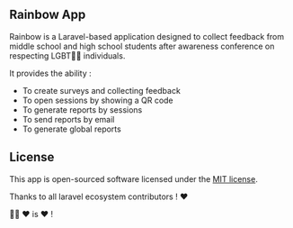 
## Rainbow App

Rainbow is a Laravel-based application designed to collect 
feedback from middle school and high school students after 
awareness conference on respecting LGBT🏳️‍🌈 individuals.

It provides the ability :  

- To create surveys and collecting feedback
- To open sessions by showing a QR code
- To generate reports by sessions
- To send reports by email
- To generate global reports

## License

This app is open-sourced software licensed under the [MIT license](https://opensource.org/licenses/MIT).

Thanks to all laravel ecosystem contributors ! ❤️

🏳️‍🌈 ❤️ is ❤️ !
